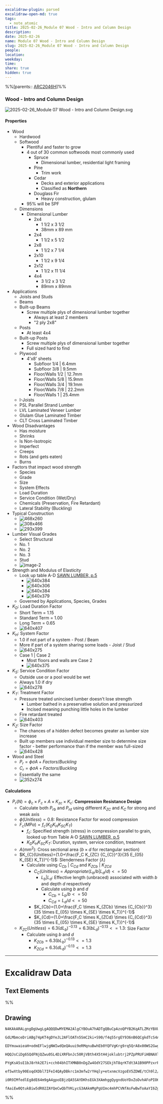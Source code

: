 ```yaml
---
excalidraw-plugin: parsed
excalidraw-open-md: true
tags:
  - note_atomic
title: 2025-02-26_Module 07 Wood - Intro and Column Design
description: 
date: 2025-02-26
name: Module 07 Wood - Intro and Column Design
slug: 2025-02-26_Module 07 Wood - Intro and Column Design
people: 
location: 
weekday: 
time: 
share: true
hidden: true
---
```

%%[parents:: [ARC2046H](../../../../../Courses/2025/ARC2046H/index.md)]%%
### Wood - Intro and Column Design

![2025-02-26_Module 07 Wood - Intro and Column Design.svg](Periodic%20Notes/Atomic/2025/2025-02-26_Module%2007%20Wood%20-%20Intro%20and%20Column%20Design/2025-02-26_Module%2007%20Wood%20-%20Intro%20and%20Column%20Design.svg)

#### Properties

- Wood
	- Hardwood
	- Softwood
		- Plentiful and faster to grow
		- 4 out of 30 common softwoods most commonly used
			- Spruce
				- Dimensional lumber, residential light framing
			- Pine
				- Trim work
			- Cedar
				- Decks and exterior applications
				- Classified as **Northern**
			- Douglass Fir
				- Heavy construction, glulam
		- 95% will be SPF
	- Dimensions
		- Dimensional Lumber
			- 2x4
				- 1 1/2 x 3 1/2
				- 38mm x 89 mm
			- 2x4
				- 1 1/2 x 5 1/2
			- 2x8
				- 1 1/2 x 7 1/4
			- 2x10
				- 1 1/2 x 9 1/4
			- 2x12
				- 1 1/2 x 11 1/4
			- 4x4
				- 3 1/2 x 3 1/2
				- 89mm x 89mm
- Applications
	- Joists and Studs
	- Beams
	- Built-up Beams
		- Screw multiple plys of dimensional lumber together
			- Always at least 2 members
			- "2 ply 2x8"
	- Posts
		- At least 4x4
	- Built-up Posts
		- Screw multiple plys of dimensional lumber together
		- Full sized hard to find
	- Plywood
		- 4'x8' sheets
			- Subfloor 1/4 | 6.4mm
			- Subfloor 3/8 | 9.5mm
			- Floor/Walls 1/2 | 12.7mm
			- Floor/Walls 5/8 | 15.9mm
			- Floor/Walls 3/4 | 19.1mm
			- Floor/Walls 7/8 | 22.2mm
			- Floor/Walls 1 | 25.4mm
	- I-Joists
	- PSL Parallel Strand Lumber
	- LVL Laminated Veneer Lumber
	- Glulam Glue Laminated Timber
	- CLT Cross Laminated Timber
- Wood Disadvantages
	- Has moisture
	- Shrinks
	- Is Non-Isotropic
	- Imperfect
	- Creeps
	- Rots (and gets eaten)
	- Burns
- Factors that impact wood strength
	- Species
	- Grade
	- Size
	- System Effects
	- Load Duration
	- Service Condition (Wet/Dry)
	- Chemicals (Preservation, Fire Retardant)
	- Lateral Stability (Buckling)
- Typical Construction
	- ![468x260](./Attachments/2025-02-26_Module%2007%20Wood%20-%20Intro%20and%20Column%20Design/image.webp)
	- ![308x466](./Attachments/2025-02-26_Module%2007%20Wood%20-%20Intro%20and%20Column%20Design/image-1.webp)
	- ![293x399](./Attachments/2025-02-26_Module%2007%20Wood%20-%20Intro%20and%20Column%20Design/image-1-1.webp)
- Lumber Visual Grades
	- Select Structural
	- No. 1
	- No. 2
	- No. 3
	- Stud
	- ![image-2](./Attachments/2025-02-26_Module%2007%20Wood%20-%20Intro%20and%20Column%20Design/image-2.webp)
- Strength and Modulus of Elasticity
	- Look up table A-D [SAWN LUMBER, p.5](../../../../../Courses/2025/ARC2046H/Attachments/ARC2046H/SAWN%20LUMBER.pdf.md#page=5)
		- ![640x384](./Attachments/2025-02-26_Module%2007%20Wood%20-%20Intro%20and%20Column%20Design/image-8.webp)
		- ![640x306](./Attachments/2025-02-26_Module%2007%20Wood%20-%20Intro%20and%20Column%20Design/image-9.webp)
		- ![640x384](./Attachments/2025-02-26_Module%2007%20Wood%20-%20Intro%20and%20Column%20Design/image-10.webp)
		- ![640x379](./Attachments/2025-02-26_Module%2007%20Wood%20-%20Intro%20and%20Column%20Design/image-11.webp)
	- Governed by Applications, Species, Grades
- $K_D$: Load Duration Factor
	- Short Term = 1.15
	- Standard Term = 1.00
	- Long Term = 0.65
	- ![640x407](./Attachments/2025-02-26_Module%2007%20Wood%20-%20Intro%20and%20Column%20Design/image-2-1.webp)
- $K_H$: System Factor
	- 1.0 if not part of a system - Post / Beam
	- More if part of a system sharing some loads - Joist / Stud
	- ![640x275](./Attachments/2025-02-26_Module%2007%20Wood%20-%20Intro%20and%20Column%20Design/image-7.webp)
	- Case 1 | Case 2
		- Most floors and walls are Case 2
		- ![640x375](./Attachments/2025-02-26_Module%2007%20Wood%20-%20Intro%20and%20Column%20Design/image-3.webp)
- $K_S$: Service Condition Factor
	- Outside use or a pool would be wet
	- Always 1.0 if dry
	- ![640x278](./Attachments/2025-02-26_Module%2007%20Wood%20-%20Intro%20and%20Column%20Design/image-6.webp)
- $K_T$: Treatment Factor
	- Pressure treated unincised lumber doesn't lose strength
		- Lumber bathed in a preservative solution and pressurized
		- Incised meaning punching little holes in the lumber
	- Fire retardant treated
	- ![640x403](./Attachments/2025-02-26_Module%2007%20Wood%20-%20Intro%20and%20Column%20Design/image-5.webp)
- $K_Z$: Size Factor
	- The chances of a hidden defect becomes greater as lumber size increase
	- Built up members use individual member size to determine size factor - better performance than if the member was full-sized
	- ![640x428](./Attachments/2025-02-26_Module%2007%20Wood%20-%20Intro%20and%20Column%20Design/image-12.webp)
- Wood and Steel
	- $P_r=\phi \sigma A + Factors/Buckling$
	- $C_r=\phi \sigma A + Factors/Buckling$
	- Essentially the same
	- ![352x274](./Attachments/2025-02-26_Module%2007%20Wood%20-%20Intro%20and%20Column%20Design/image-4.webp)

#### Calculations

- $P_{r}(N)=\phi_c \times F_c \times A \times K_{zc} \times K_c$: **Compression Resistance Design**
	- Calculate both $P_{rb}$ and $P_{rd}$ using different $K_{ZC}$ and $K_{C}$ for strong and weak axis
	- $\phi(Unitless)=0.8$: Resistance Factor for wood compression
	- $F_c(MPa)=f_c(K_D K_H K_{SC} K_T)$
		- $f_c$: Specified strength (stress) in compression parallel to grain, looked up from Table A-D [SAWN LUMBER, p.5](../../../../../Courses/2025/ARC2046H/Attachments/ARC2046H/SAWN%20LUMBER.pdf.md#page=5)
		- $K_D K_H K_{SC} K_T$: Duration, system, service condition, treatment
	- $A(mm^2)$: Cross sectional area ($b\times d$ for rectangular section)
	- $K_{C}(Unitless)=(1.0+\frac{F_C K_{ZC} {C_{C}}^3}{35 E_{05} K_{SE} K_T})^{-1}$: Slenderness Factor ($\lambda$)
		- Calculate using $C_{Cb}$ | $C_{Cd}$ and $K_{ZCb}$ | $K_{ZCd}$
			- $C_{C}(Unitless)=Appropriate (L_b/b | L_d/d) <= 50$
				- $L_b|L_d$: Effective length (unbraced) associated with width $b$ and depth $d$ respectively
				- Calculate using $b$ and $d$
					- $C_{Cb}=L_b/b<= 50$
					- $C_{Cd}=L_d/d<= 50$
			- $K_{Cb}=(1.0+\frac{F_C \times K_{ZCb} \times {C_{Cb}}^3}{35 \times E_{05} \times K_{SE} \times K_T})^{-1}$
			- $K_{Cd}=(1.0+\frac{F_C \times K_{ZCd} \times {C_{Cd}}^3}{35 \times E_{05} \times K_{SE} \times K_T})^{-1}$
	- $K_{ZC}(Unitless)=6.3(dL_b)^{-0.13}=6.3(bL_d)^{-0.13}<=1.3$: Size Factor
		- Calculate using $b$ and $d$
			- $K_{ZCb}=6.3(bL_b)^{-0.13}<=1.3$
			- $K_{ZCd}=6.3(dL_d)^{-0.13}<=1.3$

---

# Excalidraw Data

## Text Elements
%%
## Drawing
```compressed-json
N4KAkARALgngDgUwgLgAQQQDwMYEMA2AlgCYBOuA7hADTgQBuCpAzoQPYB2KqATLZMzYBXUtiRoIACyhQ4zZAHoFAc0JRJQgEYA6bGwC2CgF7N6hbEcK4OCtptbErHALRY8RMpWdx8Q1TdIEfARcZgRmBShcZQUebQAObQBmGjoghH0EDihmbgBtcDBQMBKIEm4IAFliAElcABUkgAkAIQApAHYjGEIATQBRAEUAQRghAGkABVSSyFhECsdcfU5i

GdLMbmceDriABg74pKT4gDYeJL2AFlOATn5SmC2ki+S90/f4q55rgEY936nB6QCgkdTcS4AVgSv1+HVOHUhh1+PEhwKkCEIymk3B2HW0kJRiNOSSu8Mh5zRhUg1mUwW4e3RzCgpDYAGsEABhNj4NikCoAYl+CGFwvWkE0uGwbOUrKEHGI3N5/IkLOszDguEC2XFEAAZoR8PgAMqwekSQQeXXM1kcgDqYMkuKZLPZCFNMHN6Et5XRcuxHHCuTQjOp

EDYmuwaieaH+odmEFlwjgNWIwdQeQAuui9eRMqnuBwhEb0YQFVgKrg9rq5QrA8x00WS2Gwgg1rGOr8rii7qd4ujGCx2Fw0CSB0xWJwAHKcMTcOO3HjxHinK6l5gAEXSUDb3BZQgQ6M0wgV/WCmWy6az6KEcGIuB37dQcKue0hi/iy4pHXRRA4bMLYt8F/NhpV3NA9QIMJCgAXweYpSnKCRNBqTQECnNlej1NlCAAeTgSFND1AAlDgYDtX4Wl1eZx

HQQJsCiDg6SQdFNjQZwu0SL4DiXRFbnJc50RjVBth4X5tH4joklubtrj2PZpPRUFiHBNAXluAkbheCkjnfJJEXRSRMWxKBcQ6PZtB+STDheBSUSpBNaS9eNShtN0lT5QVRRFFiw0laUk3lRUeU81VyA4DUtSyUyc0NE0zVoiAfTWF1bQQB0VKdNA+BbV0OQ9L0kp5X0w39SR63TFzIAjKVo3neT0UClM03ybMw1zZYEALNAm2AsMy2ICsJFwX4ax

PYgKsA5sE1bJ8rhk2E7i+cch04bhITXMNB0nDgZw4OdY27SEkjhT8qrKTdt3A1B90PPzxrPDJoqvNqE1ve9H3nDpX3fJcvwRX8ywAnqgJAsCn0g/BoJKGDwFeiBcDgOBTQfWiEOgIzMgqIgTPWBhCAQCgWilGVa2C5VBT1Knqbx7ARG1KAah3fRTTSjyVXQIUfLFB4IDp0gGaZjJiYCsn2YqNUIs1Bnafp6Khf0AAxOKCsS5LZYF+XmdZt0MtU3h

ef5wXtby90EoqdXDbl7IFeI4QAyDBkrc1m3mfw2rYHqly+etxnmcVzgoEV5ZDWE/tCh9l2/YyAPsmNQgjFon5neNjJ6iwKBhhxkd0GCPUYojo2tYyFHSEzgW2AoIzcCfXqU+L/R+gVYYK6rkInwR1uNdT/QW9ZCh6ngNXJC1OA8eYbBWSNAANbhXyuSyLg2+z+NOCleYnqf8F6Oebm0G54kReEeFuaSrmO3mjDYAxuAQyB6AIA9cVg+vXYyO2gsm

i0R9IMfedlEg8dE64m9gA4gpoEBjzQA5SAYDKhsEGk3XAmhggQygndUoYDxZoDvhAFoPIO6kGUJKAAFGJH8vA4TUEoRQiykIACUupiIIGUMWLUFQiGkIuIyXglxqHcOoXQxhL9C6+x1hyfCUBhyNlBhHDqmRmHllIGWZQt8wxZGQagvcpADzomwEQKBN0dEYNKBwTq2jdFhmEFAP8tFboiNKHYAAVggBizBjRmLgPAxBZiUHXUhmEXmUopGMHqNf

fAaiEw0QtukBiw5dR02ZAYQeCwQbTVKLycG3AAkmMgPgUImc4mhPCVNfAsFwBwToAaYI6ZgCwxgkAA==
```
%%